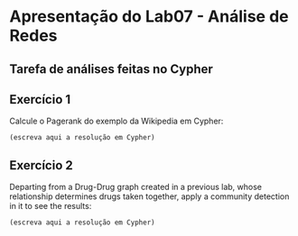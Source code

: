 # Apresentação do Lab07 - Análise de Redes

## Tarefa de análises feitas no Cypher

## Exercício 1

Calcule o Pagerank do exemplo da Wikipedia em Cypher:

~~~cypher
(escreva aqui a resolução em Cypher)
~~~

## Exercício 2

Departing from a Drug-Drug graph created in a previous lab, whose relationship determines drugs taken together, apply a community detection in it to see the results:

~~~cypher
(escreva aqui a resolução em Cypher)
~~~
